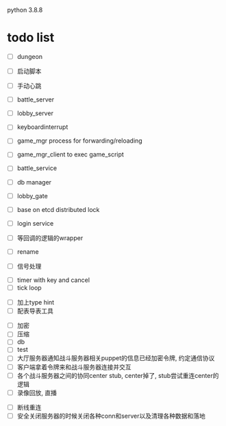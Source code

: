 python 3.8.8

# todo list

<!-- - [ ] reload -->
<!-- - [ ] puppet -->
<!-- - [ ] avatar -->
- [ ] dungeon
- [ ] 启动脚本
- [ ] 手动心跳
- [ ] battle_server
- [ ] lobby_server
- [ ] keyboardinterrupt
- [ ] game_mgr process for forwarding/reloading
- [ ] game_mgr_client to exec game_script
- [ ] battle_service
- [ ] db manager
- [ ] lobby_gate
- [ ] base on etcd distributed lock


- [ ] login service
- [ ] 等回调的逻辑的wrapper
- [ ] rename
- [ ] 信号处理
<!-- - [ ] exception 以及 各种抛出 -->
- [ ] timer with key and cancel
- [ ] tick loop
<!-- - [ ] etcd -->
<!-- - [ ] server call cli -->
<!-- - [ ] rpc_method装饰器的参数不一定要是tuple -->
- [ ] 加上type hint
- [ ] 配表导表工具
<!-- - [  ] 日志 -->
- [ ] 加密
- [ ] 压缩
- [ ] db
- [ ] test
- [ ] 大厅服务器通知战斗服务器相关puppet的信息已经加密令牌, 约定通信协议
- [ ] 客户端拿着令牌来和战斗服务器连接并交互
- [ ] 各个战斗服务器之间的协同center stub, center掉了, stub尝试重连center的逻辑
- [ ] 录像回放, 直播
<!-- - [ ] 配置json解析与初始化 -->
- [ ] 断线重连
- [ ] 安全关闭服务器的时候关闭各种conn和server以及清理各种数据和落地